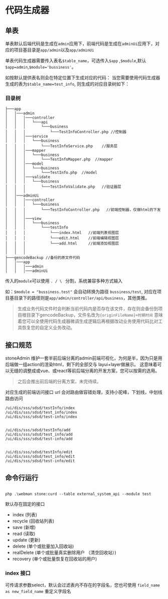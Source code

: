 # 代码生成器


## 单表

单表默认后端代码是生成在`admin`应用下，前端代码是生成在`adminUi`应用下，对应的项目基目录是`app/admin`以及`app/adminUi`


单表代码生成器需要传入表名`$table_name`，可选传入`$app` ,`$module`,默认`$app=admin`,`$module='bussiness'`。

如按默认提供表名则会在特定位置下生成对应的代码：
当您需要使用代码生成器生成的表为`$table_name=test_info`,
则生成的对应目录树如下：

### 目录树

```
├───app
│   │───admin
│   │   │───controller
│   │   │   └───api
│   │   │       └───business
│   │   │           └───TestInfoController.php //控制器
│   │   │───service
│   │   │   └───business
│   │   │       └───TestInfoService.php    //服务层       
│   │   │───mapper
│   │   │   └───business
│   │   │       └───TestInfoMapper.php  //mapper
│   │   │───model
│   │   │   └───business
│   │   │       └───TestInfo.php  //model
│   │   │───validate
│   │   │   └───business
│   │   │       └───TestInfoValidate.php   //验证器层
│   │   │
│   │───adminUi
│   │   │───controller
│   │   │   └───business
│   │   │       └───TestInfoController.php   //前端控制器，仅做html的下发
│   │   │           
│   │   │───view
│   │   │   └───business
│   │   │       └───testInfo
│   │   │           └───index.html   //前端列表视图层        
│   │   │           └───edit.html    //前端编辑视图层       
│   │   │           └───add.html     //前端添加视图层      
│   │   │
│   │   │
├───gencodeBackup //备份的原文件代码
│   │───app
│   │   │───admin
│   │   │───adminUi

```


传入的`module`可以使用 `. / \ ` 分割，系统兼容多种方式输入

如：`$module = "bussiness.test"` 会自动转换为路径 `bussiness/test`,
对应在项目基目录下的路径则是`app/admin/controller/api/business`，其他类推。

>生成业务代码文件时会判断当前代码内是否存在该文件，存在则会备份到项目根目录下gencodeBackup，文件名改为`{originFileName}+时期时间`
>意味着您可以全使用代码生成器微调生成逻辑后再根据改动业务使用代码比对工具恢复您的自定义业务改动。



## 接口规范

stoneAdmin 维护一套半前后端分离的admin前端可视化，为何是半，因为只是用后端做一组action的渲染html，剩下的全部交与 layui+layer做展示。
这意味着可以无缝的调整成或vue、或react等前后端分离的开发方案，您可以按需的选用。

> 之后会推出前后端的分离方案，未完待续。



对应生成的前端访问接口 url
会对路由做容错处理，支持小驼峰，下划线，中划线路由访问
```
/ui/dis/sss/sdsd/testInfo/index
/ui/dis/sss/sdsd/test_info/index
/ui/dis/sss/sdsd/test-info/index


/ui/dis/sss/sdsd/testInfo/add
/ui/dis/sss/sdsd/test_info/add
/ui/dis/sss/sdsd/test-info/add


/ui/dis/sss/sdsd/testInfo/edit
/ui/dis/sss/sdsd/test_info/edit
/ui/dis/sss/sdsd/test-info/edit
```

 
## 命令行运行

```

php .\webman stone:curd --table external_system_api --module test

```



默认存在固定的接口

- index (列表)
- recycle (回收站列表)
- save (新增)
- read (读取)
- update (更新)
- delete (单个或批量加入回收站)
- realDelete (单个或批量真实删除用户 （清空回收站）)
- recovery (单个或批量恢复在回收站的用户)



### index 接口




可传请求参数select，默认会过滤表内不存在的字段名，您也可使用 `field_name as new_field_name` 重定义字段名

